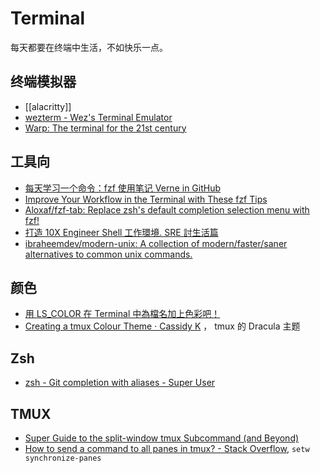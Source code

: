Terminal
===

每天都要在终端中生活，不如快乐一点。

## 终端模拟器
- [[alacritty]]
- [wezterm - Wez's Terminal Emulator](https://wezfurlong.org/wezterm/)
- [Warp: The terminal for the 21st century](https://www.warp.dev/)

## 工具向
- [每天学习一个命令：fzf 使用笔记 Verne in GitHub](http://einverne.github.io/post/2019/08/fzf-usage.html)
- [Improve Your Workflow in the Terminal with These fzf Tips](https://revelry.co/terminal-workflow-fzf/)
- [Aloxaf/fzf-tab: Replace zsh's default completion selection menu with fzf!](https://github.com/Aloxaf/fzf-tab)
- [打造 10X Engineer Shell 工作環境. SRE 討生活篇](https://medium.com/starbugs/%E6%89%93%E9%80%A0-10x-engineer-zsh-shell-97e40db76391)
- [ibraheemdev/modern-unix: A collection of modern/faster/saner alternatives to common unix commands.](https://github.com/ibraheemdev/modern-unix)

## 颜色

- [用 LS_COLOR 在 Terminal 中為檔名加上色彩吧！](https://share.tenten.co/%E7%94%A8-ls-color-%E5%9C%A8-terminal-%E4%B8%AD%E7%82%BA%E6%AA%94%E5%90%8D%E5%8A%A0%E4%B8%8A%E8%89%B2%E5%BD%A9%E5%90%A7-31232ac7046)
- [Creating a tmux Colour Theme · Cassidy K](https://cassidy.codes/blog/2019-08-03-tmux-colour-theme/) ， tmux 的  Dracula 主题 


## Zsh

- [zsh - Git completion with aliases - Super User](https://superuser.com/questions/415237/git-completion-with-aliases)

## TMUX

- [Super Guide to the split-window tmux Subcommand (and Beyond)](https://gist.github.com/sdondley/b01cc5bb1169c8c83401e438a652b84e)
- [How to send a command to all panes in tmux? - Stack Overflow](https://stackoverflow.com/questions/16325449/how-to-send-a-command-to-all-panes-in-tmux), `setw synchronize-panes`
